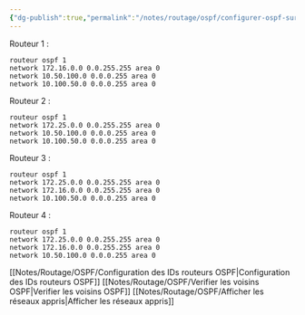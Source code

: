 ```yaml
---
{"dg-publish":true,"permalink":"/notes/routage/ospf/configurer-ospf-sur-plusieurs-routeurs/"}
---
```


Routeur 1 :
```
routeur ospf 1
network 172.16.0.0 0.0.255.255 area 0
network 10.50.100.0 0.0.0.255 area 0
network 10.100.50.0 0.0.0.255 area 0
```
Routeur 2 :
```
routeur ospf 1
network 172.25.0.0 0.0.255.255 area 0
network 10.50.100.0 0.0.0.255 area 0
network 10.100.50.0 0.0.0.255 area 0
```
Routeur 3 :
```
routeur ospf 1
network 172.25.0.0 0.0.255.255 area 0
network 172.16.0.0 0.0.255.255 area 0
network 10.100.50.0 0.0.0.255 area 0
```
Routeur 4 :
```
routeur ospf 1
network 172.25.0.0 0.0.255.255 area 0
network 172.16.0.0 0.0.255.255 area 0
network 10.50.100.0 0.0.0.255 area 0
```
[[Notes/Routage/OSPF/Configuration des IDs routeurs OSPF\|Configuration des IDs routeurs OSPF]]
[[Notes/Routage/OSPF/Verifier les voisins OSPF\|Verifier les voisins OSPF]]
[[Notes/Routage/OSPF/Afficher les réseaux appris\|Afficher les réseaux appris]]